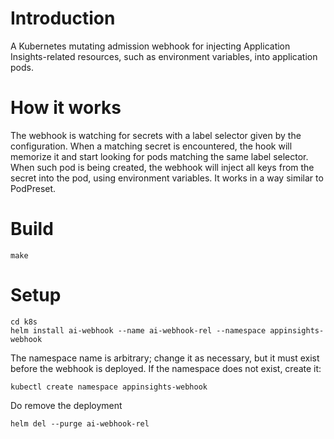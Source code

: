 # Introduction 
A Kubernetes mutating admission webhook for injecting Application Insights-related resources,
such as environment variables, into application pods.

# How it works
The webhook is watching for secrets with a label selector given by the configuration.
When a matching secret is encountered, the hook will memorize it and start looking for pods
matching the same label selector.
When such pod is being created, the webhook will inject all keys from the secret
into the pod, using environment variables. It works in a way similar to PodPreset.

# Build 

    make

# Setup

    cd k8s
    helm install ai-webhook --name ai-webhook-rel --namespace appinsights-webhook

The namespace name is arbitrary; change it as necessary, but it must exist before the webhook is deployed. If the namespace does not exist, create it:

    kubectl create namespace appinsights-webhook

Do remove the deployment

    helm del --purge ai-webhook-rel
